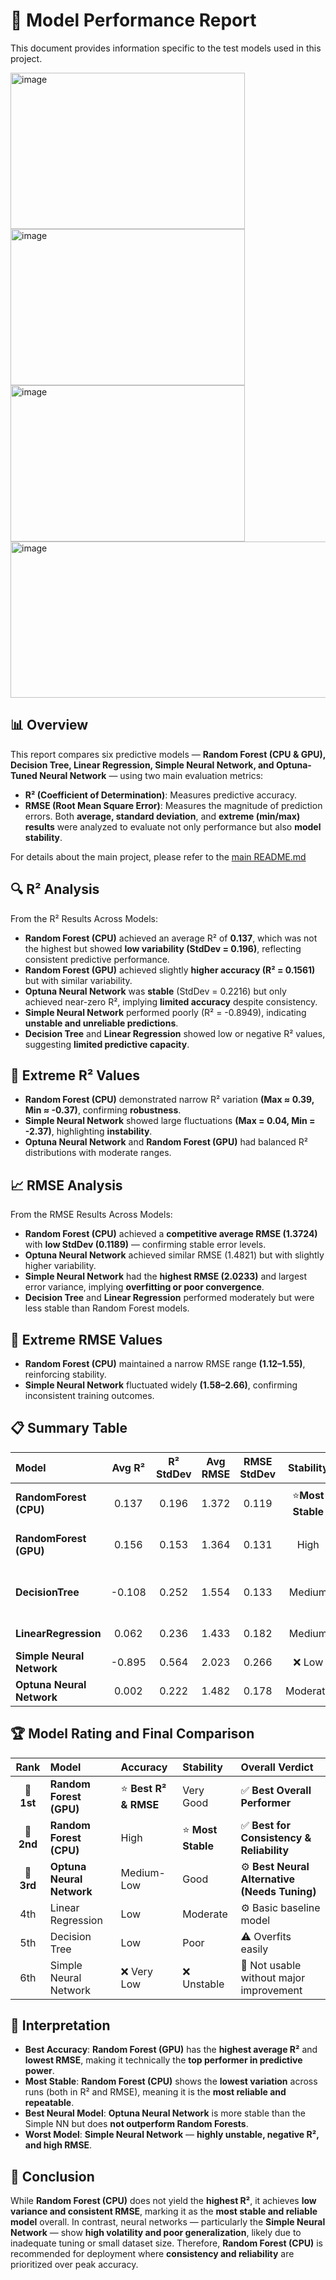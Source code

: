 # 🧠 Model Performance Report
This document provides information specific to the test models used in this project.

<img width="375" height="250" alt="image" src="https://github.com/user-attachments/assets/e410c29a-cae1-453b-8301-e76927a38df1" />
<img width="375" height="250" alt="image" src="https://github.com/user-attachments/assets/8f8ea75b-cbdd-4598-86a3-875a4537f1aa" />
<img width="375" height="250" alt="image" src="https://github.com/user-attachments/assets/213aef0f-0857-4ded-b031-773b85fa7b82" />
<img width="750" height="250" alt="image" src="https://github.com/user-attachments/assets/a78c3517-03c5-41b0-8de1-7a116e88c641" />

## 📊 Overview

This report compares six predictive models — **Random Forest (CPU & GPU), Decision Tree, Linear Regression, Simple Neural Network, and Optuna-Tuned Neural Network** — using two main evaluation metrics:
- **R² (Coefficient of Determination)**: Measures predictive accuracy.
- **RMSE (Root Mean Square Error)**: Measures the magnitude of prediction errors.
Both **average, standard deviation**, and **extreme (min/max) results** were analyzed to evaluate not only performance but also **model stability**.

For details about the main project, please refer to the [main README.md](https://github.com/Hieu565/Math-Score-Predictor/blob/main/README.md)

## 🔍 R² Analysis
From the R² Results Across Models:
- **Random Forest (CPU)** achieved an average R² of **0.137**, which was not the highest but showed **low variability (StdDev = 0.196)**, reflecting consistent predictive performance.
- **Random Forest (GPU)** achieved slightly **higher accuracy (R² = 0.1561)** but with similar variability.
- **Optuna Neural Network** was **stable** (StdDev = 0.2216) but only achieved near-zero R², implying **limited accuracy** despite consistency.
- **Simple Neural Network** performed poorly (R² = -0.8949), indicating **unstable and unreliable predictions**.
- **Decision Tree** and **Linear Regression** showed low or negative R² values, suggesting **limited predictive capacity**.

## 🧩 Extreme R² Values
- **Random Forest (CPU)** demonstrated narrow R² variation **(Max ≈ 0.39, Min ≈ -0.37)**, confirming **robustness**.
- **Simple Neural Network** showed large fluctuations **(Max = 0.04, Min = -2.37)**, highlighting **instability**.
- **Optuna Neural Network** and **Random Forest (GPU)** had balanced R² distributions with moderate ranges.

## 📈 RMSE Analysis
From the RMSE Results Across Models:
- **Random Forest (CPU)** achieved a **competitive average RMSE (1.3724)** with **low StdDev (0.1189)** — confirming stable error levels.
- **Optuna Neural Network** achieved similar RMSE (1.4821) but with slightly higher variability.
- **Simple Neural Network** had the **highest RMSE (2.0233)** and largest error variance, implying **overfitting or poor convergence**.
- **Decision Tree** and **Linear Regression** performed moderately but were less stable than Random Forest models.

## 🧩 Extreme RMSE Values
- **Random Forest (CPU)** maintained a narrow RMSE range **(1.12–1.55)**, reinforcing stability.
- **Simple Neural Network** fluctuated widely **(1.58–2.66)**, confirming inconsistent training outcomes.

## 📋 Summary Table
| Model                     | Avg R² | R² StdDev | Avg RMSE | RMSE StdDev |    Stability        | Performance Summary                     |
| :------------------------ | :----: | :-------: | :------: | :---------: | :-----------------: | :-------------------------------------- |
| **RandomForest (CPU)**    |  0.137 |   0.196   |   1.372  |    0.119    | ⭐**Most Stable**   | Reliable, balanced model               |
| **RandomForest (GPU)**    |  0.156 |   0.153   |   1.364  |    0.131    |        High         | Slightly higher R², similar consistency |
| **DecisionTree**          | -0.108 |   0.252   |   1.554  |    0.133    |       Medium        | Unstable, weak predictive power         |
| **LinearRegression**      |  0.062 |   0.236   |   1.433  |    0.182    |       Medium        | Simple but underperforms                |
| **Simple Neural Network** | -0.895 |   0.564   |   2.023  |    0.266    |       ❌ Low       | Unstable and overfits easily             |
| **Optuna Neural Network** |  0.002 |   0.222   |   1.482  |    0.178    |      Moderate       | Stable but not optimal                  |

## 🏆 Model Rating and Final Comparison
|    Rank    | Model                     | Accuracy               | Stability           | Overall Verdict                               |
| :--------: | :------------------------ | :--------------------- | :------------------ | :-------------------------------------------- |
| 🥇 **1st** | **Random Forest (GPU)**   | ⭐ **Best R² & RMSE** | Very Good           | ✅ **Best Overall Performer**                 |
| 🥈 **2nd** | **Random Forest (CPU)**   | High                   | ⭐ **Most Stable** | ✅ **Best for Consistency & Reliability**     |
| 🥉 **3rd** | **Optuna Neural Network** | Medium-Low             | Good               | ⚙️ **Best Neural Alternative (Needs Tuning)** |
|     4th    | Linear Regression         | Low                    | Moderate            | ⚙️ Basic baseline model                       |
|     5th    | Decision Tree             | Low                    | Poor                | ⚠️ Overfits easily                            |
|     6th    | Simple Neural Network     | ❌ Very Low           | ❌ Unstable         | 🚫 Not usable without major improvement       |
  
## 🧩 Interpretation
- **Best Accuracy**: **Random Forest (GPU)** has the **highest average R²** and **lowest RMSE**, making it technically the **top performer in predictive power**.
- **Most Stable**: **Random Forest (CPU)** shows the **lowest variation** across runs (both in R² and RMSE), meaning it is the **most reliable and repeatable**.
- **Best Neural Model**: **Optuna Neural Network** is more stable than the Simple NN but does **not outperform Random Forests**.
- **Worst Model**: **Simple Neural Network** — **highly unstable, negative R², and high RMSE**.

## 🧾 Conclusion
While **Random Forest (CPU)** does not yield the **highest R²**, it achieves **low variance and consistent RMSE**, marking it as the **most stable and reliable model** overall.
In contrast, neural networks — particularly the **Simple Neural Network** — show **high volatility and poor generalization**, likely due to inadequate tuning or small dataset size.
Therefore, **Random Forest (CPU)** is recommended for deployment where **consistency and reliability** are prioritized over peak accuracy.
